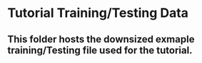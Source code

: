 # Tutorial Training/Testing Data 

## This folder hosts the downsized exmaple training/Testing file used for the tutorial.
